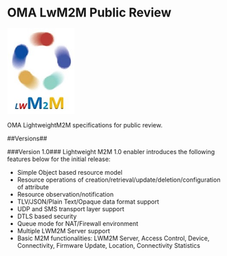 # OMA LwM2M Public Review

![Alt text](images/admin/lwm2m_logo_v6.jpg "OMA LwM2M Logo")

OMA LightweightM2M specifications for public review.



##Versions##

###Version 1.0###
Lightweight M2M 1.0 enabler introduces the following features below for the initial release:

* Simple Object based resource model
* Resource operations of creation/retrieval/update/deletion/configuration of attribute
* Resource observation/notification
* TLV/JSON/Plain Text/Opaque data format support
* UDP and SMS transport layer support
* DTLS based security
* Queue mode for NAT/Firewall environment
* Multiple LWM2M Server support
* Basic M2M functionalities: LWM2M Server, Access Control, Device, Connectivity, Firmware Update, Location, Connectivity Statistics

